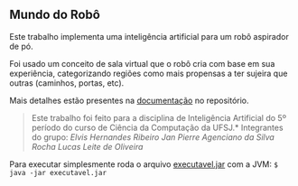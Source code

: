 

## Mundo do Robô

Este trabalho implementa uma inteligência artificial para um robô aspirador de pó.

Foi usado um conceito de sala virtual que o robô cria com base em sua experiência, categorizando regiões como mais propensas a ter sujeira que outras (caminhos, portas, etc). 

Mais detalhes estão presentes na [documentação](https://github.com/elvishribeiro/tp-arroba-hashtag/blob/master/Documenta%C3%A7%C3%A3o.pdf) no repositório.


> Este trabalho foi feito para a disciplina de Inteligência Artificial
> do 5º período do curso de Ciência da Computação da UFSJ.*
> Integrantes do grupo:
> *Elvis Hernandes Ribeiro*
> *Jan Pierre Agenciano da Silva Rocha*
> *Lucas Leite de Oliveira*

Para executar simplesmente roda o arquivo [executavel.jar](https://github.com/elvishribeiro/tp-arroba-hashtag/blob/master/executavel.jar) com a JVM:
```$ java -jar executavel.jar```